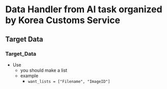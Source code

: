 # Data Handler from AI task organized by Korea Customs Service

## Target Data
### Target_Data
- Use
    - you should make a list
    - example
        - ```want_lists = ["Filename", "ImageID"]```
